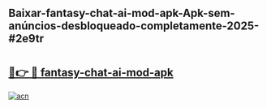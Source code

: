 ## Baixar-fantasy-chat-ai-mod-apk-Apk-sem-anúncios-desbloqueado-completamente-2025-#2e9tr

# <h2><a href="https://ainizakaria.my?title=fantasy-chat-ai-mod-apk&ref=20M">🔗👉 🔴 fantasy-chat-ai-mod-apk</a></h2>

[![acn](https://github.com/user-attachments/assets/0f9c940e-d8b0-45ae-aac7-cd30a18b3e1c)](https://ainizakaria.my?title=fantasy-chat-ai-mod-apk&ref=20M)

